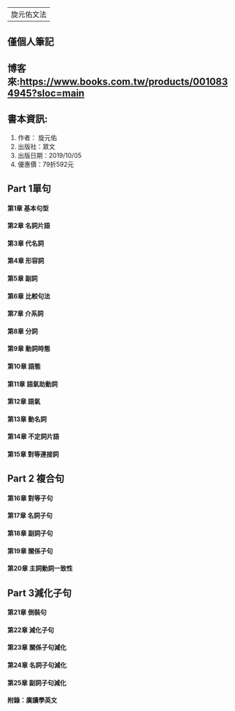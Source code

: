 <table>
    <tr>
        <td>旋元佑文法</td>
    </tr>
</table>

## 僅個人筆記
## 博客來:https://www.books.com.tw/products/0010834945?sloc=main
## 書本資訊:
1. 作者： 旋元佑 
2. 出版社：眾文 
3. 出版日期：2019/10/05
4. 優惠價：79折592元
 
## Part 1單句
#### 第1章 基本句型
#### 第2章 名詞片語
#### 第3章 代名詞
#### 第4章 形容詞
#### 第5章 副詞
#### 第6章 比較句法
#### 第7章 介系詞
#### 第8章 分詞
#### 第9章 動詞時態
#### 第10章 語態
#### 第11章 語氣助動詞
#### 第12章 語氣
#### 第13章 動名詞
#### 第14章 不定詞片語
#### 第15章 對等連接詞
 
## Part 2 複合句
#### 第16章 對等子句
#### 第17章 名詞子句
#### 第18章 副詞子句
#### 第19章 關係子句
#### 第20章 主詞動詞一致性
 
## Part 3減化子句
#### 第21章 倒裝句
#### 第22章 減化子句
#### 第23章 關係子句減化
#### 第24章 名詞子句減化
#### 第25章 副詞子句減化
 
#### 附錄：廣讀學英文
